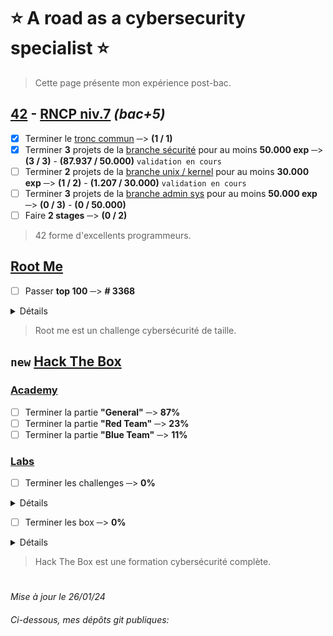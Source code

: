 # :star: A road as a cybersecurity specialist :star:
> Cette page présente mon expérience post-bac.
## [42](https://42.fr/) - [RNCP niv.7](https://www.francecompetences.fr/recherche/rncp/36137/) *(bac+5)*
- [x] Terminer le [tronc commun](https://github.com/Skalyaeve/42_common_core) ─> **(1 / 1)**
- [x] Terminer **3** projets de la [branche sécurité](https://github.com/Skalyaeve/42_security) pour au moins **50.000 exp** ─> **(3 / 3)** - **(87.937 / 50.000)** `validation en cours`
- [ ] Terminer **2** projets de la [branche unix / kernel](https://github.com/Skalyaeve/42_unix-Kernel) pour au moins **30.000 exp** ─> **(1 / 2)** - **(1.207 / 30.000)** `validation en cours`
- [ ] Terminer **3** projets de la [branche admin sys](https://github.com/Skalyaeve/42_sys_admin) pour au moins **50.000 exp** ─> **(0 / 3)** - **(0 / 50.000)**
- [ ] Faire **2 stages** ─> **(0 / 2)**
> 42 forme d'excellents programmeurs.

## [Root Me](https://www.root-me.org/Skalyaeve)
- [ ] Passer **top 100** ─> **# 3368**
<details><summary>Détails</summary>

- [ ] Terminer la branche [Programmation](https://www.root-me.org/fr/Challenges/Programmation/) ─> **86%**
- [ ] Terminer la branche [App - Système](https://www.root-me.org/fr/Challenges/App-Systeme/) ─> **21%**
- [ ] Terminer la branche [App - Script](https://www.root-me.org/fr/Challenges/App-Script/) ─> **78%**
- [ ] Terminer la branche [Cracking](https://www.root-me.org/fr/Challenges/Cracking/) ─> **30%**
- [ ] Terminer la branche [Réseau](https://www.root-me.org/fr/Challenges/Reseau/) ─> **56%**
- [ ] Terminer la branche [Web - Client](https://www.root-me.org/fr/Challenges/Web-Client/) ─> **22%**
- [ ] Terminer la branche [Web - Serveur](https://www.root-me.org/fr/Challenges/Web-Serveur/) ─> **23%**
- [ ] Terminer la branche [Cryptanalyse](https://www.root-me.org/fr/Challenges/Cryptanalyse/) ─> **25%**
- [ ] Terminer la branche [Stéganographie](https://www.root-me.org/fr/Challenges/Steganographie/) ─> **26%**
- [ ] Terminer la branche [Forensic](https://www.root-me.org/fr/Challenges/Forensic/) ─> **2%**
- [ ] Terminer la branche [Réaliste](https://www.root-me.org/fr/Challenges/Realiste/) ─> **2%**
</details>

> Root me est un challenge cybersécurité de taille.

## `new` [Hack The Box](https://www.root-me.org/Skalyaeve)
### [Academy](https://academy.hackthebox.com/catalogue/paths)
- [ ] Terminer la partie **"General"**  ─> **87%**
- [ ] Terminer la partie **"Red Team"**  ─> **23%**
- [ ] Terminer la partie **"Blue Team"**  ─> **11%**
### [Labs](https://www.hackthebox.com/hacker/hacking-labs)
- [ ] Terminer les challenges ─> **0%**
<details><summary>Détails</summary>

- [ ] Terminer les challenges **Reversing** ─> **2%**
- [ ] Terminer les challenges **Crypto** ─> **1%**
- [ ] Terminer les challenges **Pwn** ─> **1%**
- [ ] Terminer les challenges **Web** ─> **0%**
- [ ] Terminer les challenges **Misc** ─> **0%**
- [ ] Terminer les challenges **Forensics** ─> **0%**
- [ ] Terminer les challenges **Mobile** ─> **0%**
- [ ] Terminer les challenges **OSINT** ─> **0%**
- [ ] Terminer les challenges **Hardware** ─> **0%**
- [ ] Terminer les challenges **GamePwn** ─> **0%**
- [ ] Terminer les challenges **Blockchain** ─> **0%**
</details>

- [ ] Terminer les box ─> **0%**
<details><summary>Détails</summary>

- [ ] Terminer les box **Linux** ─> **0%**
- [ ] Terminer les box **Windows** ─> **1%**
- [ ] Terminer les box **OpenBSD** ─> **0%**
- [ ] Terminer les box **FreeBSD** ─> **0%**
- [ ] Terminer les box **Solaris** ─> **0%**
- [ ] Terminer les box **Android** ─> **0%**
- [ ] Terminer les box **Other** ─> **0%**
</details>

> Hack The Box est une formation cybersécurité complète.
#
*Mise à jour le 26/01/24*
###### Ci-dessous, mes dépôts git publiques:
